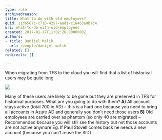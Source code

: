 ```yaml
---
type: rule
archivedreason: 
title: What to do with old employees?
guid: 11d6567c-c718-4297-aad1-c1a463e0b7c4
uri: what-to-do-with-old-employees
created: 2017-01-17T11:02:26.0000000Z
authors:
- title: Danijel Malik
  url: /people/danijel-malik
related: []
redirects: []

---
```


When migrating from TFS to the cloud you will find that a list of historical users may be quite long.

<!--endintro-->

![](old-employees-to-the-cloud.jpg)  

Many of these users are likely to be gone but they are preserved in TFS for historical purposes. What are you going to do with them? 
**A)** All account stays active (total 700 in AD) – this is a hard one because you need to bring all accounts in Azure AD and generally you don’t need those users
**B)** Old employees are carried over as phantom  (so only 40 are migrated) – Recommended because you will still see the history but not those accounts are not active anymore
       Eg. If Paul Stovell comes back he needs a new account (because you can't reuse the SID)
